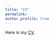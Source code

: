 ```yaml
---
title: "CV"
permalink: 
author_profile: true
---
```


Here is my [CV](http://auroregonzalez.github.io/files/CV-feb2024.pdf).
